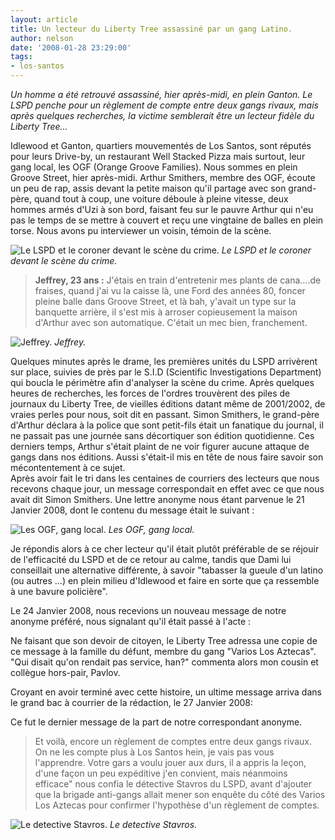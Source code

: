 ```yaml
---
layout: article
title: Un lecteur du Liberty Tree assassiné par un gang Latino.
author: nelson
date: '2008-01-28 23:29:00'
tags:
- los-santos
---
```


_Un homme a été retrouvé assassiné, hier après-midi, en plein Ganton. Le LSPD penche pour un règlement de compte entre deux gangs rivaux, mais après quelques recherches, la victime semblerait être un lecteur fidèle du Liberty Tree..._

Idlewood et Ganton, quartiers mouvementés de Los Santos, sont réputés pour leurs Drive-by, un restaurant Well Stacked Pizza mais surtout, leur gang local, les OGF (Orange Groove Families). Nous sommes en plein Groove Street, hier après-midi. Arthur Smithers, membre des OGF, écoute un peu de rap, assis devant la petite maison qu'il partage avec son grand-père, quand tout à coup, une voiture déboule à pleine vitesse, deux hommes armés d'Uzi à son bord, faisant feu sur le pauvre Arthur qui n'eu pas le temps de se mettre à couvert et reçu une vingtaine de balles en plein torse. Nous avons pu interviewer un voisin, témoin de la scène.

![Le LSPD et le coroner devant le scène du crime.]()
_Le LSPD et le coroner devant le scène du crime._

> **Jeffrey, 23 ans :** J'étais en train d'entretenir mes plants de cana....de fraises, quand j'ai vu la caisse là, une Ford des années 80, foncer pleine balle dans Groove Street, et là bah, y'avait un type sur la banquette arrière, il s'est mis à arroser copieusement la maison d'Arthur avec son automatique. C'était un mec bien, franchement.

![Jeffrey.]()
_Jeffrey._

Quelques minutes après le drame, les premières unités du LSPD arrivèrent sur place, suivies de près par le S.I.D (Scientific Investigations Department) qui boucla le périmètre afin d'analyser la scène du crime. Après quelques heures de recherches, les forces de l'ordres trouvèrent des piles de journaux du Liberty Tree, de vieilles éditions datant même de 2001/2002, de vraies perles pour nous, soit dit en passant. Simon Smithers, le grand-père d'Arthur déclara à la police que sont petit-fils était un fanatique du journal, il ne passait pas une journée sans décortiquer son édition quotidienne. Ces derniers temps, Arthur s'était plaint de ne voir figurer aucune attaque de gangs dans nos éditions. Aussi s'était-il mis en tête de nous faire savoir son mécontentement à ce sujet.  
Après avoir fait le tri dans les centaines de courriers des lecteurs que nous recevons chaque jour, un message correspondait en effet avec ce que nous avait dit Simon Smithers. Une lettre anonyme nous étant parvenue le 21 Janvier 2008, dont le contenu du message était le suivant :

![Les OGF, gang local.]()
_Les OGF, gang local._

Je répondis alors à ce cher lecteur qu'il était plutôt préférable de se réjouir de l'efficacité du LSPD et de ce retour au calme, tandis que Dami lui conseillait une alternative différente, à savoir "tabasser la gueule d'un latino (ou autres ...) en plein milieu d'Idlewood et faire en sorte que ça ressemble à une bavure policière".

Le 24 Janvier 2008, nous recevions un nouveau message de notre anonyme préféré, nous signalant qu'il était passé à l'acte :

Ne faisant que son devoir de citoyen, le Liberty Tree adressa une copie de ce message à la famille du défunt, membre du gang "Varios Los Aztecas".  
"Qui disait qu'on rendait pas service, han?" commenta alors mon cousin et collègue hors-pair, Pavlov.

Croyant en avoir terminé avec cette histoire, un ultime message arriva dans le grand bac à courrier de la rédaction, le 27 Janvier 2008:

Ce fut le dernier message de la part de notre correspondant anonyme.

> Et voilà, encore un règlement de comptes entre deux gangs rivaux. On ne les compte plus à Los Santos hein, je vais pas vous l'apprendre. Votre gars a voulu jouer aux durs, il a appris la leçon, d'une façon un peu expéditive j'en convient, mais néanmoins efficace" nous confia le détective Stavros du LSPD, avant d'ajouter que la brigade anti-gangs allait mener son enquête du côté des Varios Los Aztecas pour confirmer l'hypothèse d'un règlement de comptes.

![Le detective Stavros.]()
_Le detective Stavros._

<!--kg-card-end: markdown-->
